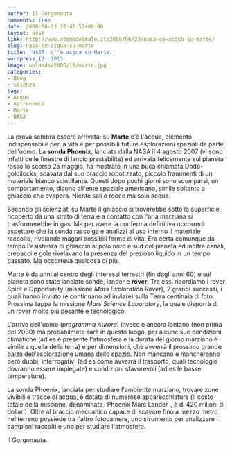 ```yaml
---
author: Il Gorgonauta
comments: true
date: 2008-06-23 22:42:52+00:00
layout: post
link: http://www.atomodelmale.it/2008/06/23/nasa-ce-acqua-su-marte/
slug: nasa-ce-acqua-su-marte
title: 'NASA: c''è acqua su Marte.'
wordpress_id: 1013
image: uploads/2008/10/marte.jpg
categories:
- Blog
- Scienza
tags:
- Acqua
- Astronomia
- Marte
- NASA
---
```


La prova sembra essere arrivata: su **Marte** c'è l'acqua, elemento indispensabile per la vita e per possibili future esplorazioni spaziali da parte dell'uomo. La **sonda Phoenix**, lanciata dalla NASA il 4 agosto 2007 (vi sono infatti delle finestre di lancio prestabilite) ed arrivata felicemente sul pianeta rosso lo scorso 25 maggio, ha mostrato in una buca chiamata Dodo-goldilocks, scavata dal suo braccio robotizzato, piccolo frammenti di un materiale bianco scintillante. Questi dopo pochi giorni sono scomparsi, un comportamento, dicono all'ente spaziale americano, simile soltanto a ghiaccio che evapora. Niente sali o rocce ma solo acqua.

Secondo gli scienziati su Marte il ghiaccio si troverebbe sotto la superficie, ricoperto da una strato di terra e a contatto con l'aria marziana si trasformerebbe in gas. Ma per avere la conferma definitiva occorrerà aspettare che la sonda raccolga e analizzi al uso interno il materiale raccolto, rivelando magari possibili forme di vita. Era certa comunque da tempo l'esistenza di ghiaccio al polo nord e sud del pianeta ed inoltre canali, crepacci e gole rivelavano la presenza del prezioso liquido in un tempo passato. Ma occorreva qualcosa di più.

Marte è da anni al centro degli interessi terrestri (fin dagli anni 60) e sul pianeta sono state lanciate sonde, lander e **rover**. Tra essi ricordiamo i rover Spirit e Opportunity (missione _Mars Exploration Rover_), 2 grandi successi, i quali hanno inviato (e continuano ad inviare) sulla Terra centinaia di foto. Prossima tappa la missione _Mars Science Laboratory_, la quale disporrà di un rover molto più pesante e tecnologico.

L'arrivo dell'uomo (_programma Aurora_) invece è ancora lontano (non prima del 2030) ma probabilmete sarà in questo luogo, per alcune sue condizioni climatiche (ad es è presente l'atmosfera e la durata del giorno marziano è simile a quella della terra) e per dimensioni,  che avverrà il prossimo grande balzo dell'esplorazione umana dello spazio. Non mancano e mancheranno però dubbi, interrogativi (ad es come avverrà il trasporto, quali tecnologie dovranno essere impiegate) e condizioni sfavorevoli (ad es le basse temperature).

La sonda Phoenix, lanciata per studiare l'ambiente marziano, trovare zone vivibili e tracce di acqua, è dotata di numerose apparecchiature (il costo totale della missione, denominata_ Phoenix Mars Lander_, è di 420 milioni di dollari). Oltre al braccio meccanico capace di scavare fino a mezzo metro nel terreno possiede  tra l'altro fotocamere, uno strumento per analizzare i campioni raccolti e uno per studiare l'atmosfera.

Il Gorgonauta.

